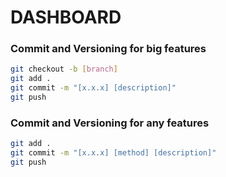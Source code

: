 # DASHBOARD

### Commit and Versioning for big features
```sh
git checkout -b [branch]
git add .
git commit -m "[x.x.x] [description]"
git push
```

### Commit and Versioning for any features
```sh
git add .
git commit -m "[x.x.x] [method] [description]"
git push
```

